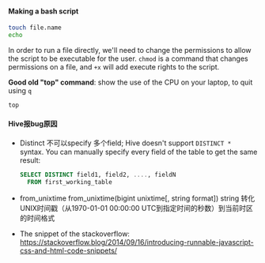 #### Making a bash script 

```bash
touch file.name 
echo 
```

In order to run a file directly, we'll need to change the permissions to allow the script to be executable for the user. `chmod` is a command that changes permissions on a file, and `+x` will add execute rights to the script.

**Good old "top" command**: show the use of the CPU on your laptop, to quit using `q`

```bash
top 
```



#### Hive报bug原因

- Distinct 不可以specify 多个field; Hive doesn't support `DISTINCT * ` syntax. You can manually specify every field of the table to get the same result:

  ```sql
  SELECT DISTINCT field1, field2, ...., fieldN
    FROM first_working_table
  ```



- from_unixtime from_unixtime(bigint unixtime[, string format]) string 转化UNIX时间戳（从1970-01-01 00:00:00 UTC到指定时间的秒数）到当前时区的时间格式

* The snippet of the stackoverflow: https://stackoverflow.blog/2014/09/16/introducing-runnable-javascript-css-and-html-code-snippets/


#### 